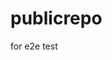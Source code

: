 # publicrepo
for e2e test



























































































































































































































































































































































































































































































































































































































































































































































































































































































































































































































































































































































































































































































































































































































































































































































































































































































































































































































































































































































































































































































































































































































































































































































































































































































































































































































































































































































































































































































































































































































































































































































































































































































































































































































































































































